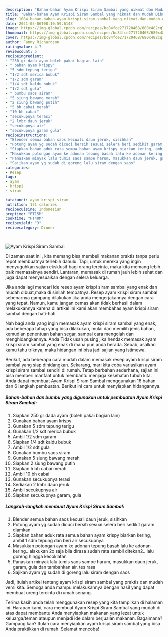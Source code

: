 ```yaml
---
description: "Bahan-bahan Ayam Krispi Siram Sambal yang nikmat dan Mudah Dibuat"
title: "Bahan-bahan Ayam Krispi Siram Sambal yang nikmat dan Mudah Dibuat"
slug: 1084-bahan-bahan-ayam-krispi-siram-sambal-yang-nikmat-dan-mudah-dibuat
date: 2021-05-06T08:10:59.614Z
image: https://img-global.cpcdn.com/recipes/bc84fce271720468/680x482cq70/ayam-krispi-siram-sambal-foto-resep-utama.jpg
thumbnail: https://img-global.cpcdn.com/recipes/bc84fce271720468/680x482cq70/ayam-krispi-siram-sambal-foto-resep-utama.jpg
cover: https://img-global.cpcdn.com/recipes/bc84fce271720468/680x482cq70/ayam-krispi-siram-sambal-foto-resep-utama.jpg
author: Fanny Richardson
ratingvalue: 4.7
reviewcount: 5
recipeingredient:
- "250 gr dada ayam boleh pakai bagian lain"
- " bahan ayam krispy"
- "5 sdm tepung terigu"
- "1/2 sdt merica bubuk"
- "1/2 sdm garam"
- "1/4 sdt kaldu bubuk"
- "1/2 sdt gula"
- " bumbu saos siram"
- "5 siung bawang merah"
- "2 siung bawang putih"
- "5 bh cabai merah"
- "10 bh cabai"
- "secukupnya terasi"
- "2 lmbr daun jeruk"
- "secukupnya air"
- "secukupnya garam gula"
recipeinstructions:
- "Blender semua bahan saos kecuali daun jeruk, sisihkan"
- "Potong ayam yg sudah dicuci bersih sesuai selera beri sedikit garam diamkan"
- "Siapkan bahan aduk rata semua bahan ayam krispy biarkan kering, ambil 1 sdm tepung dan beri air secukupnya"
- "Masukkan potongan ayam ke adonan tepung basah lalu ke adonan kering.. alakukan 2x saja bila dirasa sudah rata sambil ditekan2.. lalu goreng hingga kecoklatan"
- "Panaskan minyak lalu tumis saos sampe harum, masukkan daun jeruk, garam, gula dan tambahkan air. tes rasa"
- "Sajikan ayam yg sudah di goreng lalu siram dengan saos"
categories:
- Resep
tags:
- ayam
- krispi
- siram

katakunci: ayam krispi siram 
nutrition: 171 calories
recipecuisine: Indonesian
preptime: "PT15M"
cooktime: "PT40M"
recipeyield: "3"
recipecategory: Dinner

---
```



![Ayam Krispi Siram Sambal](https://img-global.cpcdn.com/recipes/bc84fce271720468/680x482cq70/ayam-krispi-siram-sambal-foto-resep-utama.jpg)

Di zaman  saat ini , kita memang bisa membeli makanan praktis tanpa perlu repot membuatnya terlebih dahulu. Tapi, untuk mereka yang ingin menyuguhkan sajian eksklusif bagi orang tercinta, maka kita memang lebih baik memasaknya sendiri. Lantaran, memasak di rumah jauh lebih sehat dan juga dapat menyesuaikan dengan selera keluarga.

Jika anda lagi mencari ide resep ayam krispi siram sambal yang enak dan mudah dibuat,maka di sinilah tempatnya. Resep ayam krispi siram sambal  sebenarnya gampang dilakukan jika anda mengerjakannya dengan cara yang tepat. Namun, kamu jangan cemas akan tidak berhasil dalam melakukannya 
karena di artikel ini kami akan membahas ayam krispi siram sambal dengan hati-hati.  



Nah bagi anda yang ingin memasak ayam krispi siram sambal yang enak, ada beberapa tahap yang bisa dilakukan, mulai dari memilih jenis bahan, kemudian penentuan bahan segar, sampai cara mengolah dan menghidangkannya. Anda Tidak usah pusing jika hendak memasak ayam krispi siram sambal yang enak di mana pun anda berada. Sebab, asalkan kamu  tahu triknya, maka hidangan ini bisa jadi sajian yang istimewa.

Berikut, ada beberapa cara mudah dalam memasak resep ayam krispi siram sambal yang siap dihidangkan. Sekarang, mari kita coba variasikan ayam krispi siram sambal sendiri di rumah. Tetap berbahan sederhana, sajian ini bisa memberi manfaat untuk membantu menjaga kesehatan tubuh kita. Anda dapat membuat Ayam Krispi Siram Sambal menggunakan 16 bahan dan 6 langkah pembuatan. Berikut ini cara untuk menyiapkan hidangannya.

<!--inarticleads1-->

##### Bahan-bahan dan bumbu yang digunakan untuk pembuatan Ayam Krispi Siram Sambal:

1. Siapkan 250 gr dada ayam (boleh pakai bagian lain)
1. Gunakan  bahan ayam krispy
1. Gunakan 5 sdm tepung terigu
1. Gunakan 1/2 sdt merica bubuk
1. Ambil 1/2 sdm garam
1. Siapkan 1/4 sdt kaldu bubuk
1. Ambil 1/2 sdt gula
1. Gunakan  bumbu saos siram
1. Gunakan 5 siung bawang merah
1. Siapkan 2 siung bawang putih
1. Siapkan 5 bh cabai merah
1. Ambil 10 bh cabai
1. Gunakan secukupnya terasi
1. Sediakan 2 lmbr daun jeruk
1. Ambil secukupnya air
1. Siapkan secukupnya garam, gula




<!--inarticleads2-->

##### Langkah-langkah membuat Ayam Krispi Siram Sambal:

1. Blender semua bahan saos kecuali daun jeruk, sisihkan
1. Potong ayam yg sudah dicuci bersih sesuai selera beri sedikit garam diamkan
1. Siapkan bahan aduk rata semua bahan ayam krispy biarkan kering, ambil 1 sdm tepung dan beri air secukupnya
1. Masukkan potongan ayam ke adonan tepung basah lalu ke adonan kering.. alakukan 2x saja bila dirasa sudah rata sambil ditekan2.. lalu goreng hingga kecoklatan
1. Panaskan minyak lalu tumis saos sampe harum, masukkan daun jeruk, garam, gula dan tambahkan air. tes rasa
1. Sajikan ayam yg sudah di goreng lalu siram dengan saos




Jadi, itulah artikel tentang  ayam krispi siram sambal  yang praktis dan mudah versi kita. Semoga anda mampu melakukannya dengan hasil yang dapat membuat oreng tercinta di rumah senang. 

Terima kasih anda telah menggunakan resep yang kita tampilkan di halaman ini. Harapan kami, cara membuat  Ayam Krispi Siram Sambal yang mudah di atas dapat membantu Anda menyiapkan makanan yang lezat untuk keluarga/teman ataupun menjadi ide dalam berjualan makanan. Bagaimana? Gampang kan? Itulah cara menyiapkan ayam krispi siram sambal yang bisa Anda praktikkan di rumah. Selamat mencoba!

